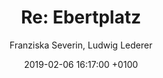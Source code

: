 ---
layout: post
author: "Franziska Severin, Ludwig Lederer"
date:   2019-02-06 16:17:00 +0100
title:  "Re: Ebertplatz"
text: "This is *Re: Ebertplatz*, a project we did for Neustadt Nord | Ebertplatz this semester. It was a long term project regarding Ebertplatz in Köln. The aim of the project was to show the invisible and visible networks, time structures, infrastructures and borders, noises and patterns. 
We actually split the topic Ebertplatz in three pieces due to an inspiration we got from texts by Gabriele Schabacher and Bruno Latour.  Netzwerk, contemporary history and infrastructure. It turned out to be a picture library in different forms- physical and digital. For contemporary history, Ludwig designed this website. Using an email adress, everyone can send ebertplatz related pictures to. Adding a small explanation what happened in the picture, or whatever one wants to say about it.  He also created a physical archive with a timeline and located the pictures to where they were shot at the ebertplatz. For Netzwerk, we used the instagram page #ebertplatz to figure out, what kind of networks exist, surrounding the ebertplatz. There are different art societies, there is Stadt Köln, taking care of some parts, there are business owners involved. But as you can see in the pictures, there are a lot of citizens that care about this spot, posting pictures, participating in different events or cultivation activities. The main work was to arrange the pictures in a reasonable order, which is merely visual, though proportionally as seen on the instagram page. For the last part of the project, which was more of an add on, we found material regarding the wifi spots at Ebertplatz, a noise map and we searched for air shafts and tried to make them visible using inflatables. 
"

imgMin: 

  - "https://raw.githubusercontent.com/Ebertplatz/images/master/06-02-2019-post-17/miniaturen/001.jpg"
  - "https://raw.githubusercontent.com/Ebertplatz/images/master/06-02-2019-post-17/miniaturen/002.jpg"
  - "https://raw.githubusercontent.com/Ebertplatz/images/master/06-02-2019-post-17/miniaturen/003.jpg"
  - "https://raw.githubusercontent.com/Ebertplatz/images/master/06-02-2019-post-17/miniaturen/004.jpg"
  - "https://raw.githubusercontent.com/Ebertplatz/images/master/06-02-2019-post-17/miniaturen/005.jpg"
  - "https://raw.githubusercontent.com/Ebertplatz/images/master/06-02-2019-post-17/miniaturen/006.jpg"
  - "https://raw.githubusercontent.com/Ebertplatz/images/master/06-02-2019-post-17/miniaturen/007.jpg"
  - "https://raw.githubusercontent.com/Ebertplatz/images/master/06-02-2019-post-17/miniaturen/008.jpg"
  - "https://raw.githubusercontent.com/Ebertplatz/images/master/06-02-2019-post-17/miniaturen/009.jpg"
  - "https://raw.githubusercontent.com/Ebertplatz/images/master/06-02-2019-post-17/miniaturen/010.jpg"



imgOrig: 
  - "https://raw.githubusercontent.com/Ebertplatz/images/master/06-02-2019-post-17/originale/001.jpg"
  - "https://raw.githubusercontent.com/Ebertplatz/images/master/06-02-2019-post-17/originale/002.jpg"
  - "https://raw.githubusercontent.com/Ebertplatz/images/master/06-02-2019-post-17/originale/003.jpg"
  - "https://raw.githubusercontent.com/Ebertplatz/images/master/06-02-2019-post-17/originale/004.jpg"
  - "https://raw.githubusercontent.com/Ebertplatz/images/master/06-02-2019-post-17/originale/005.jpg"
  - "https://raw.githubusercontent.com/Ebertplatz/images/master/06-02-2019-post-17/originale/006.jpg"
  - "https://raw.githubusercontent.com/Ebertplatz/images/master/06-02-2019-post-17/originale/007.jpg"
  - "https://raw.githubusercontent.com/Ebertplatz/images/master/06-02-2019-post-17/originale/008.jpg"
  - "https://raw.githubusercontent.com/Ebertplatz/images/master/06-02-2019-post-17/originale/009.jpg"
  - "https://raw.githubusercontent.com/Ebertplatz/images/master/06-02-2019-post-17/originale/010.jpg"
  - "https://raw.githubusercontent.com/Ebertplatz/images/master/06-02-2019-post-17/originale/011.jpg"
  - "https://raw.githubusercontent.com/Ebertplatz/images/master/06-02-2019-post-17/originale/012.jpg"
  - "https://raw.githubusercontent.com/Ebertplatz/images/master/06-02-2019-post-17/originale/013.jpg"
  - "https://raw.githubusercontent.com/Ebertplatz/images/master/06-02-2019-post-17/originale/014.jpg"
  - "https://raw.githubusercontent.com/Ebertplatz/images/master/06-12-2018-post-17/originale/015.jpg"
  - "https://raw.githubusercontent.com/Ebertplatz/images/master/06-12-2018-post-17/originale/016.jpg"
  - "https://raw.githubusercontent.com/Ebertplatz/images/master/06-12-2018-post-17/originale/017.jpg"
  - "https://raw.githubusercontent.com/Ebertplatz/images/master/06-12-2018-post-17/originale/018.jpg"
  - "https://raw.githubusercontent.com/Ebertplatz/images/master/06-12-2018-post-17/originale/019.jpg"
  - "https://raw.githubusercontent.com/Ebertplatz/images/master/06-12-2018-post-17/originale/020.jpg"
  - "https://raw.githubusercontent.com/Ebertplatz/images/master/06-12-2018-post-17/originale/021.jpg"
  - "https://raw.githubusercontent.com/Ebertplatz/images/master/06-12-2018-post-17/originale/022.jpg"
  - "https://raw.githubusercontent.com/Ebertplatz/images/master/06-12-2018-post-17/originale/023.jpg"
  - "https://raw.githubusercontent.com/Ebertplatz/images/master/06-12-2018-post-17/originale/024.jpg"

---